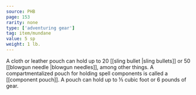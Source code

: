```yaml
---
source: PHB
page: 153
rarity: none
type: ['adventuring gear']
tag: item/mundane
value: 5 sp
weight: 1 lb.
---
```


A cloth or leather pouch can hold up to 20 [[sling bullet \|sling bullets]] or 50 [[blowgun needle \|blowgun needles]], among other things. A compartmentalized pouch for holding spell components is called a [[component pouch]]. A pouch can hold up to ⅕ cubic foot or 6 pounds of gear.

